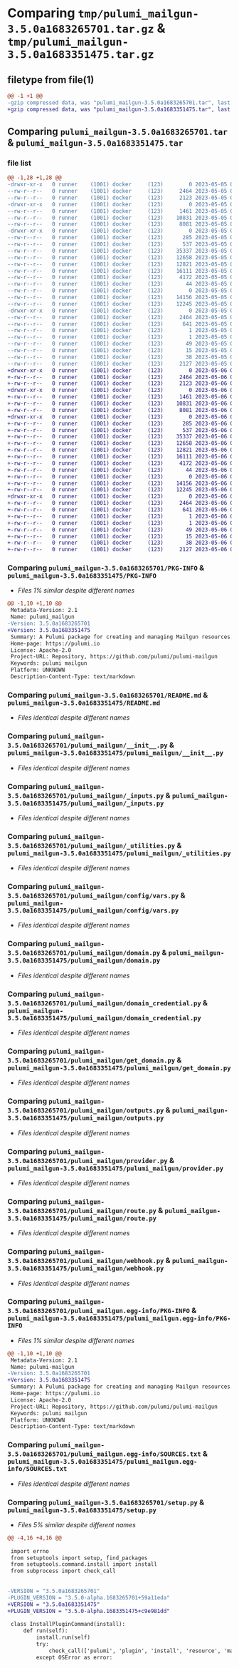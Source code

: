 # Comparing `tmp/pulumi_mailgun-3.5.0a1683265701.tar.gz` & `tmp/pulumi_mailgun-3.5.0a1683351475.tar.gz`

## filetype from file(1)

```diff
@@ -1 +1 @@
-gzip compressed data, was "pulumi_mailgun-3.5.0a1683265701.tar", last modified: Fri May  5 05:55:19 2023, max compression
+gzip compressed data, was "pulumi_mailgun-3.5.0a1683351475.tar", last modified: Sat May  6 05:44:31 2023, max compression
```

## Comparing `pulumi_mailgun-3.5.0a1683265701.tar` & `pulumi_mailgun-3.5.0a1683351475.tar`

### file list

```diff
@@ -1,28 +1,28 @@
-drwxr-xr-x   0 runner    (1001) docker     (123)        0 2023-05-05 05:55:19.446226 pulumi_mailgun-3.5.0a1683265701/
--rw-r--r--   0 runner    (1001) docker     (123)     2464 2023-05-05 05:55:19.446226 pulumi_mailgun-3.5.0a1683265701/PKG-INFO
--rw-r--r--   0 runner    (1001) docker     (123)     2123 2023-05-05 05:55:19.000000 pulumi_mailgun-3.5.0a1683265701/README.md
-drwxr-xr-x   0 runner    (1001) docker     (123)        0 2023-05-05 05:55:19.442226 pulumi_mailgun-3.5.0a1683265701/pulumi_mailgun/
--rw-r--r--   0 runner    (1001) docker     (123)     1461 2023-05-05 05:55:19.000000 pulumi_mailgun-3.5.0a1683265701/pulumi_mailgun/__init__.py
--rw-r--r--   0 runner    (1001) docker     (123)    10831 2023-05-05 05:55:19.000000 pulumi_mailgun-3.5.0a1683265701/pulumi_mailgun/_inputs.py
--rw-r--r--   0 runner    (1001) docker     (123)     8081 2023-05-05 05:55:19.000000 pulumi_mailgun-3.5.0a1683265701/pulumi_mailgun/_utilities.py
-drwxr-xr-x   0 runner    (1001) docker     (123)        0 2023-05-05 05:55:19.446226 pulumi_mailgun-3.5.0a1683265701/pulumi_mailgun/config/
--rw-r--r--   0 runner    (1001) docker     (123)      285 2023-05-05 05:55:19.000000 pulumi_mailgun-3.5.0a1683265701/pulumi_mailgun/config/__init__.py
--rw-r--r--   0 runner    (1001) docker     (123)      537 2023-05-05 05:55:19.000000 pulumi_mailgun-3.5.0a1683265701/pulumi_mailgun/config/vars.py
--rw-r--r--   0 runner    (1001) docker     (123)    35337 2023-05-05 05:55:19.000000 pulumi_mailgun-3.5.0a1683265701/pulumi_mailgun/domain.py
--rw-r--r--   0 runner    (1001) docker     (123)    12658 2023-05-05 05:55:19.000000 pulumi_mailgun-3.5.0a1683265701/pulumi_mailgun/domain_credential.py
--rw-r--r--   0 runner    (1001) docker     (123)    12821 2023-05-05 05:55:19.000000 pulumi_mailgun-3.5.0a1683265701/pulumi_mailgun/get_domain.py
--rw-r--r--   0 runner    (1001) docker     (123)    16111 2023-05-05 05:55:19.000000 pulumi_mailgun-3.5.0a1683265701/pulumi_mailgun/outputs.py
--rw-r--r--   0 runner    (1001) docker     (123)     4172 2023-05-05 05:55:19.000000 pulumi_mailgun-3.5.0a1683265701/pulumi_mailgun/provider.py
--rw-r--r--   0 runner    (1001) docker     (123)       44 2023-05-05 05:55:19.000000 pulumi_mailgun-3.5.0a1683265701/pulumi_mailgun/pulumi-plugin.json
--rw-r--r--   0 runner    (1001) docker     (123)        0 2023-05-05 05:55:19.000000 pulumi_mailgun-3.5.0a1683265701/pulumi_mailgun/py.typed
--rw-r--r--   0 runner    (1001) docker     (123)    14156 2023-05-05 05:55:19.000000 pulumi_mailgun-3.5.0a1683265701/pulumi_mailgun/route.py
--rw-r--r--   0 runner    (1001) docker     (123)    12245 2023-05-05 05:55:19.000000 pulumi_mailgun-3.5.0a1683265701/pulumi_mailgun/webhook.py
-drwxr-xr-x   0 runner    (1001) docker     (123)        0 2023-05-05 05:55:19.446226 pulumi_mailgun-3.5.0a1683265701/pulumi_mailgun.egg-info/
--rw-r--r--   0 runner    (1001) docker     (123)     2464 2023-05-05 05:55:19.000000 pulumi_mailgun-3.5.0a1683265701/pulumi_mailgun.egg-info/PKG-INFO
--rw-r--r--   0 runner    (1001) docker     (123)      641 2023-05-05 05:55:19.000000 pulumi_mailgun-3.5.0a1683265701/pulumi_mailgun.egg-info/SOURCES.txt
--rw-r--r--   0 runner    (1001) docker     (123)        1 2023-05-05 05:55:19.000000 pulumi_mailgun-3.5.0a1683265701/pulumi_mailgun.egg-info/dependency_links.txt
--rw-r--r--   0 runner    (1001) docker     (123)        1 2023-05-05 05:55:19.000000 pulumi_mailgun-3.5.0a1683265701/pulumi_mailgun.egg-info/not-zip-safe
--rw-r--r--   0 runner    (1001) docker     (123)       49 2023-05-05 05:55:19.000000 pulumi_mailgun-3.5.0a1683265701/pulumi_mailgun.egg-info/requires.txt
--rw-r--r--   0 runner    (1001) docker     (123)       15 2023-05-05 05:55:19.000000 pulumi_mailgun-3.5.0a1683265701/pulumi_mailgun.egg-info/top_level.txt
--rw-r--r--   0 runner    (1001) docker     (123)       38 2023-05-05 05:55:19.446226 pulumi_mailgun-3.5.0a1683265701/setup.cfg
--rw-r--r--   0 runner    (1001) docker     (123)     2127 2023-05-05 05:55:19.000000 pulumi_mailgun-3.5.0a1683265701/setup.py
+drwxr-xr-x   0 runner    (1001) docker     (123)        0 2023-05-06 05:44:31.830815 pulumi_mailgun-3.5.0a1683351475/
+-rw-r--r--   0 runner    (1001) docker     (123)     2464 2023-05-06 05:44:31.830815 pulumi_mailgun-3.5.0a1683351475/PKG-INFO
+-rw-r--r--   0 runner    (1001) docker     (123)     2123 2023-05-06 05:44:31.000000 pulumi_mailgun-3.5.0a1683351475/README.md
+drwxr-xr-x   0 runner    (1001) docker     (123)        0 2023-05-06 05:44:31.830815 pulumi_mailgun-3.5.0a1683351475/pulumi_mailgun/
+-rw-r--r--   0 runner    (1001) docker     (123)     1461 2023-05-06 05:44:31.000000 pulumi_mailgun-3.5.0a1683351475/pulumi_mailgun/__init__.py
+-rw-r--r--   0 runner    (1001) docker     (123)    10831 2023-05-06 05:44:31.000000 pulumi_mailgun-3.5.0a1683351475/pulumi_mailgun/_inputs.py
+-rw-r--r--   0 runner    (1001) docker     (123)     8081 2023-05-06 05:44:31.000000 pulumi_mailgun-3.5.0a1683351475/pulumi_mailgun/_utilities.py
+drwxr-xr-x   0 runner    (1001) docker     (123)        0 2023-05-06 05:44:31.830815 pulumi_mailgun-3.5.0a1683351475/pulumi_mailgun/config/
+-rw-r--r--   0 runner    (1001) docker     (123)      285 2023-05-06 05:44:31.000000 pulumi_mailgun-3.5.0a1683351475/pulumi_mailgun/config/__init__.py
+-rw-r--r--   0 runner    (1001) docker     (123)      537 2023-05-06 05:44:31.000000 pulumi_mailgun-3.5.0a1683351475/pulumi_mailgun/config/vars.py
+-rw-r--r--   0 runner    (1001) docker     (123)    35337 2023-05-06 05:44:31.000000 pulumi_mailgun-3.5.0a1683351475/pulumi_mailgun/domain.py
+-rw-r--r--   0 runner    (1001) docker     (123)    12658 2023-05-06 05:44:31.000000 pulumi_mailgun-3.5.0a1683351475/pulumi_mailgun/domain_credential.py
+-rw-r--r--   0 runner    (1001) docker     (123)    12821 2023-05-06 05:44:31.000000 pulumi_mailgun-3.5.0a1683351475/pulumi_mailgun/get_domain.py
+-rw-r--r--   0 runner    (1001) docker     (123)    16111 2023-05-06 05:44:31.000000 pulumi_mailgun-3.5.0a1683351475/pulumi_mailgun/outputs.py
+-rw-r--r--   0 runner    (1001) docker     (123)     4172 2023-05-06 05:44:31.000000 pulumi_mailgun-3.5.0a1683351475/pulumi_mailgun/provider.py
+-rw-r--r--   0 runner    (1001) docker     (123)       44 2023-05-06 05:44:31.000000 pulumi_mailgun-3.5.0a1683351475/pulumi_mailgun/pulumi-plugin.json
+-rw-r--r--   0 runner    (1001) docker     (123)        0 2023-05-06 05:44:31.000000 pulumi_mailgun-3.5.0a1683351475/pulumi_mailgun/py.typed
+-rw-r--r--   0 runner    (1001) docker     (123)    14156 2023-05-06 05:44:31.000000 pulumi_mailgun-3.5.0a1683351475/pulumi_mailgun/route.py
+-rw-r--r--   0 runner    (1001) docker     (123)    12245 2023-05-06 05:44:31.000000 pulumi_mailgun-3.5.0a1683351475/pulumi_mailgun/webhook.py
+drwxr-xr-x   0 runner    (1001) docker     (123)        0 2023-05-06 05:44:31.830815 pulumi_mailgun-3.5.0a1683351475/pulumi_mailgun.egg-info/
+-rw-r--r--   0 runner    (1001) docker     (123)     2464 2023-05-06 05:44:31.000000 pulumi_mailgun-3.5.0a1683351475/pulumi_mailgun.egg-info/PKG-INFO
+-rw-r--r--   0 runner    (1001) docker     (123)      641 2023-05-06 05:44:31.000000 pulumi_mailgun-3.5.0a1683351475/pulumi_mailgun.egg-info/SOURCES.txt
+-rw-r--r--   0 runner    (1001) docker     (123)        1 2023-05-06 05:44:31.000000 pulumi_mailgun-3.5.0a1683351475/pulumi_mailgun.egg-info/dependency_links.txt
+-rw-r--r--   0 runner    (1001) docker     (123)        1 2023-05-06 05:44:31.000000 pulumi_mailgun-3.5.0a1683351475/pulumi_mailgun.egg-info/not-zip-safe
+-rw-r--r--   0 runner    (1001) docker     (123)       49 2023-05-06 05:44:31.000000 pulumi_mailgun-3.5.0a1683351475/pulumi_mailgun.egg-info/requires.txt
+-rw-r--r--   0 runner    (1001) docker     (123)       15 2023-05-06 05:44:31.000000 pulumi_mailgun-3.5.0a1683351475/pulumi_mailgun.egg-info/top_level.txt
+-rw-r--r--   0 runner    (1001) docker     (123)       38 2023-05-06 05:44:31.830815 pulumi_mailgun-3.5.0a1683351475/setup.cfg
+-rw-r--r--   0 runner    (1001) docker     (123)     2127 2023-05-06 05:44:31.000000 pulumi_mailgun-3.5.0a1683351475/setup.py
```

### Comparing `pulumi_mailgun-3.5.0a1683265701/PKG-INFO` & `pulumi_mailgun-3.5.0a1683351475/PKG-INFO`

 * *Files 1% similar despite different names*

```diff
@@ -1,10 +1,10 @@
 Metadata-Version: 2.1
 Name: pulumi_mailgun
-Version: 3.5.0a1683265701
+Version: 3.5.0a1683351475
 Summary: A Pulumi package for creating and managing Mailgun resources.
 Home-page: https://pulumi.io
 License: Apache-2.0
 Project-URL: Repository, https://github.com/pulumi/pulumi-mailgun
 Keywords: pulumi mailgun
 Platform: UNKNOWN
 Description-Content-Type: text/markdown
```

### Comparing `pulumi_mailgun-3.5.0a1683265701/README.md` & `pulumi_mailgun-3.5.0a1683351475/README.md`

 * *Files identical despite different names*

### Comparing `pulumi_mailgun-3.5.0a1683265701/pulumi_mailgun/__init__.py` & `pulumi_mailgun-3.5.0a1683351475/pulumi_mailgun/__init__.py`

 * *Files identical despite different names*

### Comparing `pulumi_mailgun-3.5.0a1683265701/pulumi_mailgun/_inputs.py` & `pulumi_mailgun-3.5.0a1683351475/pulumi_mailgun/_inputs.py`

 * *Files identical despite different names*

### Comparing `pulumi_mailgun-3.5.0a1683265701/pulumi_mailgun/_utilities.py` & `pulumi_mailgun-3.5.0a1683351475/pulumi_mailgun/_utilities.py`

 * *Files identical despite different names*

### Comparing `pulumi_mailgun-3.5.0a1683265701/pulumi_mailgun/config/vars.py` & `pulumi_mailgun-3.5.0a1683351475/pulumi_mailgun/config/vars.py`

 * *Files identical despite different names*

### Comparing `pulumi_mailgun-3.5.0a1683265701/pulumi_mailgun/domain.py` & `pulumi_mailgun-3.5.0a1683351475/pulumi_mailgun/domain.py`

 * *Files identical despite different names*

### Comparing `pulumi_mailgun-3.5.0a1683265701/pulumi_mailgun/domain_credential.py` & `pulumi_mailgun-3.5.0a1683351475/pulumi_mailgun/domain_credential.py`

 * *Files identical despite different names*

### Comparing `pulumi_mailgun-3.5.0a1683265701/pulumi_mailgun/get_domain.py` & `pulumi_mailgun-3.5.0a1683351475/pulumi_mailgun/get_domain.py`

 * *Files identical despite different names*

### Comparing `pulumi_mailgun-3.5.0a1683265701/pulumi_mailgun/outputs.py` & `pulumi_mailgun-3.5.0a1683351475/pulumi_mailgun/outputs.py`

 * *Files identical despite different names*

### Comparing `pulumi_mailgun-3.5.0a1683265701/pulumi_mailgun/provider.py` & `pulumi_mailgun-3.5.0a1683351475/pulumi_mailgun/provider.py`

 * *Files identical despite different names*

### Comparing `pulumi_mailgun-3.5.0a1683265701/pulumi_mailgun/route.py` & `pulumi_mailgun-3.5.0a1683351475/pulumi_mailgun/route.py`

 * *Files identical despite different names*

### Comparing `pulumi_mailgun-3.5.0a1683265701/pulumi_mailgun/webhook.py` & `pulumi_mailgun-3.5.0a1683351475/pulumi_mailgun/webhook.py`

 * *Files identical despite different names*

### Comparing `pulumi_mailgun-3.5.0a1683265701/pulumi_mailgun.egg-info/PKG-INFO` & `pulumi_mailgun-3.5.0a1683351475/pulumi_mailgun.egg-info/PKG-INFO`

 * *Files 1% similar despite different names*

```diff
@@ -1,10 +1,10 @@
 Metadata-Version: 2.1
 Name: pulumi-mailgun
-Version: 3.5.0a1683265701
+Version: 3.5.0a1683351475
 Summary: A Pulumi package for creating and managing Mailgun resources.
 Home-page: https://pulumi.io
 License: Apache-2.0
 Project-URL: Repository, https://github.com/pulumi/pulumi-mailgun
 Keywords: pulumi mailgun
 Platform: UNKNOWN
 Description-Content-Type: text/markdown
```

### Comparing `pulumi_mailgun-3.5.0a1683265701/pulumi_mailgun.egg-info/SOURCES.txt` & `pulumi_mailgun-3.5.0a1683351475/pulumi_mailgun.egg-info/SOURCES.txt`

 * *Files identical despite different names*

### Comparing `pulumi_mailgun-3.5.0a1683265701/setup.py` & `pulumi_mailgun-3.5.0a1683351475/setup.py`

 * *Files 5% similar despite different names*

```diff
@@ -4,16 +4,16 @@
 
 import errno
 from setuptools import setup, find_packages
 from setuptools.command.install import install
 from subprocess import check_call
 
 
-VERSION = "3.5.0a1683265701"
-PLUGIN_VERSION = "3.5.0-alpha.1683265701+59a11eda"
+VERSION = "3.5.0a1683351475"
+PLUGIN_VERSION = "3.5.0-alpha.1683351475+c9e981dd"
 
 class InstallPluginCommand(install):
     def run(self):
         install.run(self)
         try:
             check_call(['pulumi', 'plugin', 'install', 'resource', 'mailgun', PLUGIN_VERSION])
         except OSError as error:
```

